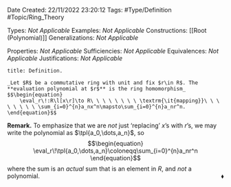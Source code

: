 <div class="topSpace"></div>

Date Created: 22/11/2022 23:20:12
Tags: #Type/Definition #Topic/Ring_Theory

Types: _Not Applicable_
Examples: _Not Applicable_
Constructions: [[Root (Polynomial)]]
Generalizations: _Not Applicable_

Properties: _Not Applicable_
Sufficiencies: _Not Applicable_
Equivalences: _Not Applicable_
Justifications: _Not Applicable_

``` ad-Definition
title: Definition.

_Let $R$ be a commutative ring with unit and fix $r\in R$. The **evaluation polynomial at $r$** is the ring homomorphism_
$$\begin{equation}
    \eval_r\!:R\l[x\r]\to R\ \ \ \ \ \ \ \ \textrm{\it{mapping}}\ \ \ \ \ \ \ \ \sum_{i=0}^{n}a_nx^n\mapsto\sum_{i=0}^{n}a_nr^n.
\end{equation}$$

```

**Remark.** To emphasize that we are _not_ just $\textrm{`}$replacing$\textrm{'}$ $x$$\textrm{'}$s with $r$$\textrm{'}$s, we may write the polynomial as $\tpl{a_0,\dots,a_n}$, so
$$\begin{equation}
    \eval_r\!\tpl{a_0,\dots,a_n}\coloneqq\sum_{i=0}^{n}a_nr^n
\end{equation}$$
where the sum is an _actual_ sum that is an element in $R$, and _not_ a polynomial.<span style="float:right;">$\blacklozenge$</span>
